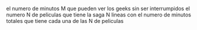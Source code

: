 el numero de minutos M que pueden ver los geeks sin ser interrumpidos
el numero N de peliculas que tiene la saga
N lineas con el numero de minutos totales que tiene cada una de las N de peliculas
